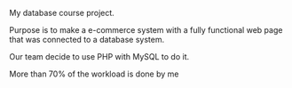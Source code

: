 My database course project.

Purpose is to make a e-commerce system with a fully functional web page that was connected to a database system.

Our team decide to use PHP with MySQL to do it.

More than 70% of the workload is done by me
